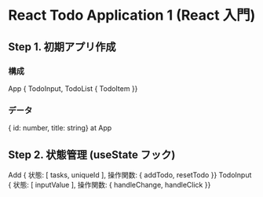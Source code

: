 # React Todo Application 1 (React 入門)

## Step 1. 初期アプリ作成
### 構成
App { TodoInput, TodoList { TodoItem }}
### データ
{ id: number, title: string} at App

## Step 2. 状態管理 (useState フック)
Add { 状態: [ tasks, uniqueId ], 操作関数: { addTodo, resetTodo }}
TodoInput { 状態: [ inputValue ], 操作関数: { handleChange, handleClick }}
